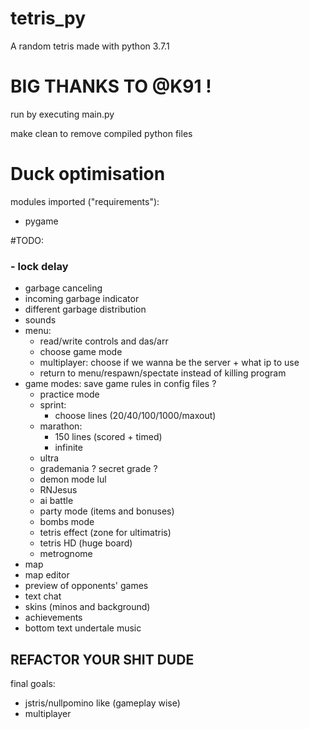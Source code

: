 # tetris_py
A random tetris made with python 3.7.1

# BIG THANKS TO @K91 !

run by executing main.py

make clean to remove compiled python files

# __Duck optimisation__

modules imported ("requirements"):
- pygame

#TODO:
### - lock delay
- garbage canceling
- incoming garbage indicator
- different garbage distribution
- sounds
- menu:
    - read/write controls and das/arr
    - choose game mode
    - multiplayer: choose if we wanna be the server + what ip to use
    - return to menu/respawn/spectate instead of killing program
- game modes: save game rules in config files ?
    - practice mode
    - sprint:
        - choose lines (20/40/100/1000/maxout)
    - marathon:
        - 150 lines (scored + timed)
        - infinite
    - ultra
    - grademania ? secret grade ?
    - demon mode lul
    - RNJesus
    - ai battle
    - party mode (items and bonuses)
    - bombs mode
    - tetris effect (zone for ultimatris)
    - tetris HD (huge board)
    - metrognome
- map
- map editor
- preview of opponents' games
- text chat
- skins (minos and background)
- achievements
- bottom text undertale music

## REFACTOR YOUR SHIT DUDE

final goals:
- jstris/nullpomino like (gameplay wise)
- multiplayer
